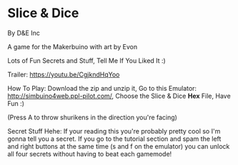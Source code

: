 # Slice & Dice
By D&E Inc

A game for the Makerbuino with art by Evon

Lots of Fun Secrets and Stuff, Tell Me If You Liked It :)

Trailer: https://youtu.be/CgjkndHqYoo

How To Play:
Download the zip and unzip it, 
Go to this Emulator: http://simbuino4web.ppl-pilot.com/, 
Choose the Slice & Dice **Hex** File, 
Have Fun :)

(Press A to throw shurikens in the direction you're facing)

Secret Stuff Hehe:
If your reading this you're probably pretty cool so I'm gonna tell you a secret. If you go to the tutorial section and spam the left and right buttons at the same time (s and f on the emulator) you can unlock all four secrets without having to beat each gamemode!
